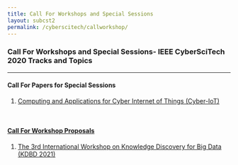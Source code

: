 ```yaml
---
title: Call For Workshops and Special Sessions
layout: subcst2
permalink: /cyberscitech/callworkshop/
---
```

<h3>Call For Workshops and Special Sessions- IEEE CyberSciTech 2020 Tracks and Topics</h3>

<hr/>
<h4>Call For Papers for Special Sessions</h4>
<ol><li><a href="/2021/assets/files/2021IEEE CyberScience_Cyber-IoT_Workshop.docx" target=_new>Computing and Applications for Cyber Internet of Things (Cyber-IoT)
 </li>
 </ol>
 <br/>
 <h4>Call For Workshop Proposals</h4>
<ol> 
 <li><a href="/2021/assets/files/KDBD_CFP-20210222.pdf " target=_new>The 3rd International Workshop on Knowledge Discovery for Big Data
(KDBD 2021)</a>
 </li>
  </ol>
<br/>
